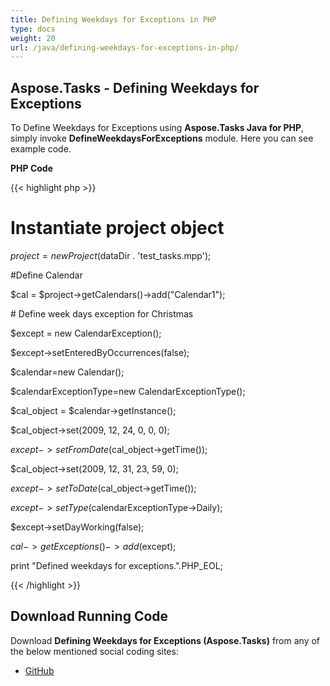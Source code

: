```yaml
---
title: Defining Weekdays for Exceptions in PHP
type: docs
weight: 20
url: /java/defining-weekdays-for-exceptions-in-php/
---
```


## **Aspose.Tasks - Defining Weekdays for Exceptions**
To Define Weekdays for Exceptions using **Aspose.Tasks Java for PHP**, simply invoke **DefineWeekdaysForExceptions** module. Here you can see example code.

**PHP Code**

{{< highlight php >}}

 # Instantiate project object

$project = new Project($dataDir . 'test_tasks.mpp');

#Define Calendar

$cal = $project->getCalendars()->add("Calendar1");

\# Define week days exception for Christmas

$except = new CalendarException();

$except->setEnteredByOccurrences(false);

$calendar=new Calendar();

$calendarExceptionType=new CalendarExceptionType();

$cal_object = $calendar->getInstance();

$cal_object->set(2009, 12, 24, 0, 0, 0);

$except->setFromDate($cal_object->getTime());

$cal_object->set(2009, 12, 31, 23, 59, 0);

$except->setToDate($cal_object->getTime());

$except->setType($calendarExceptionType->Daily);

$except->setDayWorking(false);

$cal->getExceptions()->add($except);

print "Defined weekdays for exceptions.".PHP_EOL;

{{< /highlight >}}
## **Download Running Code**
Download **Defining Weekdays for Exceptions (Aspose.Tasks)** from any of the below mentioned social coding sites:

- [GitHub](https://github.com/aspose-tasks/Aspose.Tasks-for-Java/blob/master/Plugins/Aspose_Tasks_Java_for_PHP/src/aspose/tasks/WorkingWithCalendarExceptions/DefineWeekdaysForExceptions.php)
